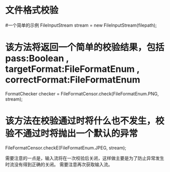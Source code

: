 # 文件格式校验

#一个简单的示例
FileInputStream stream = new FileInputStream(filepath);
# 该方法将返回一个简单的校验结果，包括 pass:Boolean , targetFormat:FileFormatEnum , correctFormat:FileFormatEnum
FormatChecker checker = FileFormatCensor.check(FileFormatEnum.PNG, stream);

# 该方法在校验通过时将什么也不发生，校验不通过时将抛出一个默认的异常
FileFormatCensor.checkE(FileFormatEnum.JPEG, stream);

需要注意的一点是，输入流将在一次校验后关闭，这样做主要是为了防止异常发生时流没有得到正确的关闭。 需要注意再次获取输入流。
